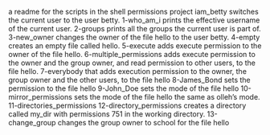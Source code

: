 a readme for the scripts in the shell permissions project
iam_betty switches the current user to the user betty.
1-who_am_i prints the effective username of the current user.
2-groups  prints all the groups the current user is part of.
3-new_owner changes the owner of the file hello to the user betty.
4-empty creates an empty file called hello.
5-execute adds execute permission to the owner of the file hello.
6-multiple_permissions adds execute permission to the owner and the group owner, and read permission to other users, to the file hello.
7-everybody  that adds execution permission to the owner, the group owner and the other users, to the file hello
8-James_Bond sets the permission to the file hello
9-John_Doe sets the mode of the file hello
10-mirror_permissions sets the mode of the file hello the same as olleh’s mode.
11-directories_permissions
12-directory_permissions creates a directory called my_dir with permissions 751 in the working directory.
13-change_group changes the group owner to school for the file hello